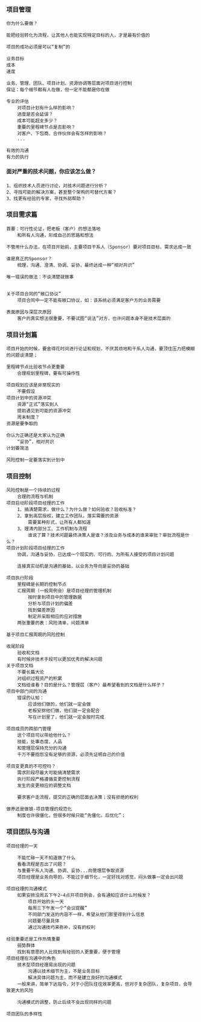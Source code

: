 ### 项目管理
    你为什么要做？

    能把经验转化为流程，让其他人也能实现特定目标的人，才是最有价值的

    项目的成功必须是可以“复制”的

    业务目标
    成本
    速度

    业务、管理、团队、项目计划、资源协调等层面对项目进行控制
    保证：每个细节都有人在做，但一定不能都是你在做

    专业的评估
        对项目计划有什么样的影响？
        进度是否会延误？
        成本可能超支多少？
        重要的里程碑节点是否影响？
        对客户、下包商、合作伙伴会有怎样的影响？
        ...

    有效的沟通
    有力的执行


#### 面对严重的技术问题，你应该怎么做？

    1、组织技术人员进行讨论，对技术问题进行分析？
    2、寻找可能的解决方案，甚至整个架构的可替代方案？
    3、找更有经验的专家，寻找外部帮助？

### 项目需求篇

    首要：可行性论证，把老板（客户）的想法落地
        和所有人沟通，形成自己的思路和想法

    不管用什么办法，在项目开始前，主要项目干系人（Sponsor）要对项目目标、需求达成一致

    谁是真正的Sponsor？
        梳理，沟通、澄清、协调、妥协，最终达成一种“相对共识”

    唯一错误的做法：不谈清楚就做事


    关于项目合同的“敞口协议”
        项目合同中一定不能有敞口协议，如：该系统必须满足客户方的业务需要

    表面原因与深层次原因
        客户的真实想法很重要，不要试图“说法”对方，也许问题本身不是技术层面的
### 项目计划篇

    项目开始的时候，要舍得花时间进行论证和规划，不厌其烦地和干系人沟通，要顶住压力把模糊的问题谈清楚；

    里程碑节点比验收节点更重要
        合理规划里程碑，要有可操作性

    项目规划应该是非常现实的
        不要假设
    项目计划中的资源冲突
        资源“正式”落实到人
        提前遇见到可能的资源冲突
        周末制度？
    资源是要争取的

    你认为正确还是大家认为正确
        “妥协”，相对共识
    计划要简洁

    风险控制一定要落实到计划中

### 项目控制

    风险控制是一个持续的过程
        合理的流程与机制
    项目启动阶段项目经理的工作
        1、搞清楚需求，做什么？为什么做？如何验收？验收标准？
        2、拿到高层授权，建立工作团队，落实需要的资源
            需要某种形式，让所有人都知道
        3、理清内部分工、工作机制与流程
            谁说了算？技术问题最终决策人是谁？涉及业务与成本的谁来审批？审批流程是什么？
    项目计划阶段项目经理的工作
        协调，沟通与妥协，已达成一个现实的、可行的、为所有人接受的项目计划问题

        连接真实动机是沟通的基础，以业务为导向是妥协的基础

    项目执行阶段
        里程碑是长期的控制节点
        汇报周期（一般周例会）是项目经理的管理机制
            按时拿到项目中的管理数据
            分析与项目计划的偏差
            找到偏差原因
            制定并采取相应的应对措施
        两张重要的表：风险清单，问题清单

    基于项目汇报周期的风险控制

    收尾阶段
        验收和文档
        有时候非技术手段可以更加优秀的解决问题
    关于项目文档
        不要长篇大论
        对组织过程资产的积累
        文档给谁看？目的是什么？管理层（客户）最希望看到的文档是什么样子？
    项目中部门间的沟通
        错误的认知：
            应该他们做的，他们就一定会做
            老板安排他们做，他们就一定会配合
            写在计划里了，他们就一定会按时完成

    项目成员的跨部门管理
        这个项目可以带给他什么？
        技能，处事态度、人品
        和管理层保持充分的沟通
        千万不要抱怨没有足够的资源，必须先证明自己的价值

    项目变更真的不可控吗？
        需求阶段尽最大可能搞清楚需求
        执行阶段严格遵循变更控制流程
        发生的变更相应的调整文档

        要求客户走流程，提交的正确的层面去决策；没有拒绝的权利

    做养还是做狼-项目管理的规范化
        制度也许很僵化，但很多时候只能“先僵化，后优化”；


### 项目团队与沟通

    项目经理的一天

        不能忙碌一天不知道做了什么
        看看流程是否出了问题？
        与重要干系人沟通、协调、妥协...向管理层争取资源
        项目经理是业务向导的，不能过于细节化，一定好找对感觉，闷头做事一定会出问题

    项目经理的沟通模式
        如果安排没周五下午2~4点开项目例会，会有通知应该什么时候发？
            项目开始的头一天
            每周三下午发一个“会议提醒”
            不同部门发送的内容不一样，希望从他们那里得到什么信息
            问题要尽量具体
            通过沟通技巧来弥补，没有的权利

    经验重要还是工作热情重要
        弱势群体
        找到有意愿的人比找到有经验的人更重要，便于管理
    项目经理在沟通中的角色
        技术型项目经理易出现的问题
            沟通以技术细节为主，不是业务目标
            解决具体问题为主，而不是建立良好的沟通模式
        一般来讲，简单下达指令，对于小团队往往效率更高，但对于复杂团队，复杂项目，会导致更大的风险

        沟通模式的调整，防止后续不会出现同样的问题

    项目团队的多样性
        




